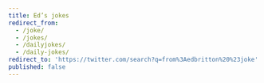 ```yaml
---
title: Ed’s jokes
redirect_from:
  - /joke/
  - /jokes/
  - /dailyjokes/
  - /daily-jokes/
redirect_to: 'https://twitter.com/search?q=from%3Aedbritton%20%23joke'
published: false
---
```

